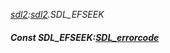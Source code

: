 _[sdl2](../../modules/sdl2/sdl2-module.md):[sdl2](../../modules/sdl2/sdl2-module.md).SDL\_EFSEEK_
##### Const SDL\_EFSEEK:[SDL_errorcode](../../modules/sdl2/sdl2-sdl_errorcode.md)
